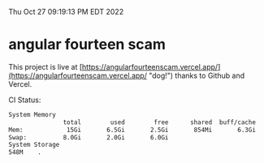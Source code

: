 Thu Oct 27 09:19:13 PM EDT 2022

# angular fourteen scam


This project is live at [https://angularfourteenscam.vercel.app/](https://angularfourteenscam.vercel.app/ "dog!") thanks to Github and Vercel.

CI Status: 

```bash
System Memory
               total        used        free      shared  buff/cache   available
Mem:            15Gi       6.5Gi       2.5Gi       854Mi       6.3Gi       7.6Gi
Swap:          8.0Gi       2.0Gi       6.0Gi
System Storage
548M	.
